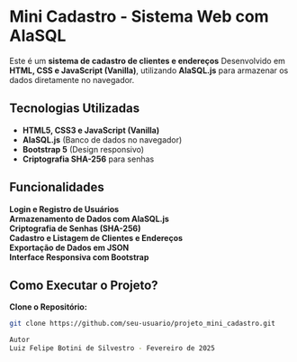 # Mini Cadastro - Sistema Web com AlaSQL

Este é um **sistema de cadastro de clientes e endereços** 
Desenvolvido em **HTML, CSS e JavaScript (Vanilla)**, utilizando **AlaSQL.js** para armazenar os dados diretamente no navegador.

## Tecnologias Utilizadas
- **HTML5, CSS3 e JavaScript (Vanilla)**
- **AlaSQL.js** (Banco de dados no navegador)
- **Bootstrap 5** (Design responsivo)
- **Criptografia SHA-256** para senhas

## Funcionalidades
**Login e Registro de Usuários**  
**Armazenamento de Dados com AlaSQL.js**  
**Criptografia de Senhas (SHA-256)**  
**Cadastro e Listagem de Clientes e Endereços**  
**Exportação de Dados em JSON**  
**Interface Responsiva com Bootstrap**  

## Como Executar o Projeto?

**Clone o Repositório:**  
```sh
git clone https://github.com/seu-usuario/projeto_mini_cadastro.git

Autor
Luiz Felipe Botini de Silvestro - Fevereiro de 2025